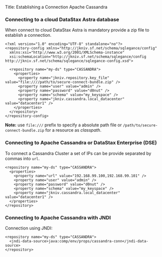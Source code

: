 Title: Establishing a Connection Apache Cassandra


### Connecting to a cloud DataStax Astra database

When connect to cloud DataStax Astra is mandatory provide a zip file to establish a connection.

    <?xml version="1.0" encoding="UTF-8" standalone="no"?>
    <repository-config xmlns="http://jkniv.sf.net/schema/sqlegance/config"
      xmlns:xsi="http://www.w3.org/2001/XMLSchema-instance"
      xsi:schemaLocation="http://jkniv.sf.net/schema/sqlegance/config http://jkniv.sf.net/schema/sqlegance/sqlegance-config.xsd">

      <repository name="my-ds" type="CASSANDRA">
        <properties>
          <property name="jkniv.repository.key_file" value="file:////path/to/secure-connect-bundle.zip" />
          <property name="user" value="admin" />
          <property name="password" value="d0nut" />
          <property name="schema" value="my_keyspace" />
          <property name="jkniv.cassandra.local_datacenter" value="datacenter1" />
        </properties>
      </repository>
    </repository-config>


**Note:** use `file:///` prefix to specify a absolute path file or `/path/to/secure-connect-bundle.zip` for a resource as *classpath*.


### Connecting to Apache Cassandra or DataStax Enterprise (DSE)

To connect a Cassandra Cluster a set of IPs can be provide separated by commas into `url`.

    <repository name="my-ds" type="CASSANDRA">
      <properties>
        <property name="url" value="192.168.99.100,192.168.99.101" />
        <property name="user" value="admin" />
        <property name="password" value="d0nut" />
        <property name="schema" value="my_keyspace" />
        <property name="jkniv.cassandra.local_datacenter" value="datacenter1" />
      </properties>
    </repository>
    
    
### Connecting to Apache Cassandra with JNDI

Connection using JNDI:

    <repository name="my-ds" type="CASSANDRA">
      <jndi-data-source>java:comp/env/props/cassandra-conn</jndi-data-source>
    </repository>
    
<!--
issues

Codec not found for requested operation: [TIMESTAMP <-> java.util.Date]


IllegalStateException: Since you provided explicit contact points, the local DC must be explicitly set (see basic.load-balancing-policy.local-datacenter in the config, or set it programmatically with SessionBuilder.withLocalDatacenter). Current contact points are: Node(endPoint=/192.168.99.100:9042, hostId=46f9ffb0-b607-4fcc-99fc-21ca8fb9badf, hashCode=add248e)=datacenter1. Current DCs in this cluster are: datacenter1 
-->
